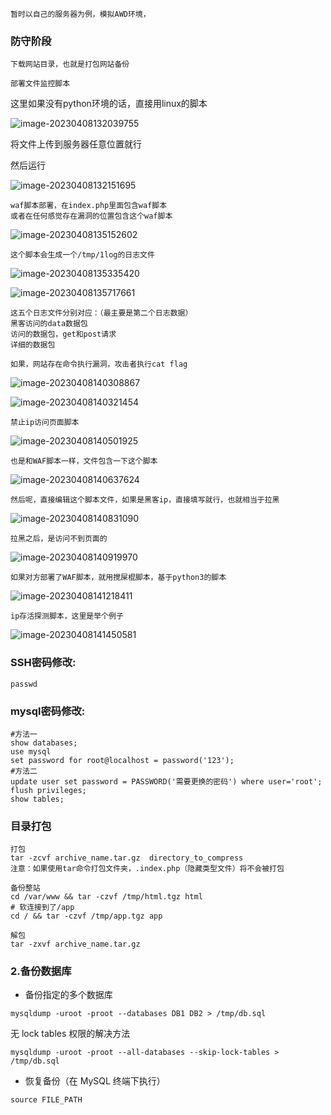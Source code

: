```
暂时以自己的服务器为例，模拟AWD环境，
```

### 防守阶段

```
下载网站目录，也就是打包网站备份
```

```
部署文件监控脚本
```

这里如果没有python环境的话，直接用linux的脚本

![image-20230408132039755](C:\Users\bbaig\AppData\Roaming\Typora\typora-user-images\image-20230408132039755.png)

将文件上传到服务器任意位置就行

然后运行

![image-20230408132151695](C:\Users\bbaig\AppData\Roaming\Typora\typora-user-images\image-20230408132151695.png)

```
waf脚本部署，在index.php里面包含waf脚本
或者在任何感觉存在漏洞的位置包含这个waf脚本
```

![image-20230408135152602](C:\Users\bbaig\AppData\Roaming\Typora\typora-user-images\image-20230408135152602.png)

```
这个脚本会生成一个/tmp/1log的日志文件
```

![image-20230408135335420](C:\Users\bbaig\AppData\Roaming\Typora\typora-user-images\image-20230408135335420.png)

![image-20230408135717661](C:\Users\bbaig\AppData\Roaming\Typora\typora-user-images\image-20230408135717661.png)

```
这五个日志文件分别对应：（最主要是第二个日志数据）
黑客访问的data数据包
访问的数据包，get和post请求
详细的数据包
```

```
如果，网站存在命令执行漏洞，攻击者执行cat flag
```

![image-20230408140308867](C:\Users\bbaig\AppData\Roaming\Typora\typora-user-images\image-20230408140308867.png)

![image-20230408140321454](C:\Users\bbaig\AppData\Roaming\Typora\typora-user-images\image-20230408140321454.png)





```
禁止ip访问页面脚本
```

![image-20230408140501925](C:\Users\bbaig\AppData\Roaming\Typora\typora-user-images\image-20230408140501925.png)

```
也是和WAF脚本一样，文件包含一下这个脚本
```

![image-20230408140637624](C:\Users\bbaig\AppData\Roaming\Typora\typora-user-images\image-20230408140637624.png)

```
然后呢，直接编辑这个脚本文件，如果是黑客ip，直接填写就行，也就相当于拉黑
```

![image-20230408140831090](C:\Users\bbaig\AppData\Roaming\Typora\typora-user-images\image-20230408140831090.png)

```
拉黑之后，是访问不到页面的
```

![image-20230408140919970](C:\Users\bbaig\AppData\Roaming\Typora\typora-user-images\image-20230408140919970.png)





```
如果对方部署了WAF脚本，就用搅屎棍脚本，基于python3的脚本
```

![image-20230408141218411](C:\Users\bbaig\AppData\Roaming\Typora\typora-user-images\image-20230408141218411.png)





```
ip存活探测脚本，这里是举个例子
```

![image-20230408141450581](C:\Users\bbaig\AppData\Roaming\Typora\typora-user-images\image-20230408141450581.png)



### SSH密码修改:

```
passwd
```

### mysql密码修改:

```
#方法一
show databases;
use mysql
set password for root@localhost = password('123');
#方法二
update user set password = PASSWORD('需要更换的密码') where user='root';
flush privileges;
show tables;
```

### 目录打包

```
打包
tar -zcvf archive_name.tar.gz  directory_to_compress
注意：如果使用tar命令打包文件夹，.index.php（隐藏类型文件）将不会被打包

备份整站
cd /var/www && tar -czvf /tmp/html.tgz html
# 软连接到了/app
cd / && tar -czvf /tmp/app.tgz app

解包
tar -zxvf archive_name.tar.gz
```

### 2.备份数据库

- 备份指定的多个数据库

```
mysqldump -uroot -proot --databases DB1 DB2 > /tmp/db.sql
```

无 lock tables 权限的解决方法

```
mysqldump -uroot -proot --all-databases --skip-lock-tables > /tmp/db.sql
```

- 恢复备份（在 MySQL 终端下执行）

```
source FILE_PATH
```
